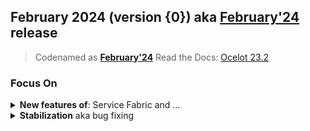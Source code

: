 ## February 2024 (version {0}) aka [February'24](https://github.com/ThreeMammals/Ocelot/milestone/5) release
> Codenamed as **[February'24](https://github.com/ThreeMammals/Ocelot/milestone/5)**
> Read the Docs: [Ocelot 23.2](https://ocelot.readthedocs.io/en/23.2.0/)

### Focus On

<details>
  <summary><b>New features of</b>: Service Fabric and ...</summary>
 
- **[Service Fabric](https://ocelot.readthedocs.io/en/latest/features/servicefabric.html)**: Published old undocumented "[Placeholders in Service Name](https://ocelot.readthedocs.io/en/23.2.0/features/servicefabric.html#placeholders-in-service-name)" feature of [Service Fabric](https://ocelot.readthedocs.io/en/23.2.0/features/servicefabric.html) [service discovery provider](https://ocelot.readthedocs.io/en/23.2.0/search.html?q=ServiceDiscoveryProvider). This feature is available starting from version [13.0.0](https://github.com/ThreeMammals/Ocelot/releases/tag/13.0.0).
</details>

<details>
  <summary><b>Stabilization</b> aka bug fixing</summary>

  - [683](https://github.com/ThreeMammals/Ocelot/issues/683) by PR [1927](https://github.com/ThreeMammals/Ocelot/pull/1927)
    Ocelot configuration validation logic has updated with [new rules](https://github.com/search?q=repo%3AThreeMammals%2FOcelot+IsPlaceholderNotDuplicatedIn+IsUpstreamPlaceholderDefinedInDownstream+IsDownstreamPlaceholderDefinedInUpstream&type=code) to search for placeholder duplicates in path templates.
    See more in the [FileConfigurationFluentValidator](https://github.com/search?q=repo%3AThreeMammals%2FOcelot%20FileConfigurationFluentValidator&type=code) class.
  - See [all bugs](https://github.com/ThreeMammals/Ocelot/issues?q=is%3Aissue+is%3Aclosed+label%3Abug+milestone%3AFebruary%2724) of the [February'24](https://github.com/ThreeMammals/Ocelot/milestone/5) milestone
</details>
